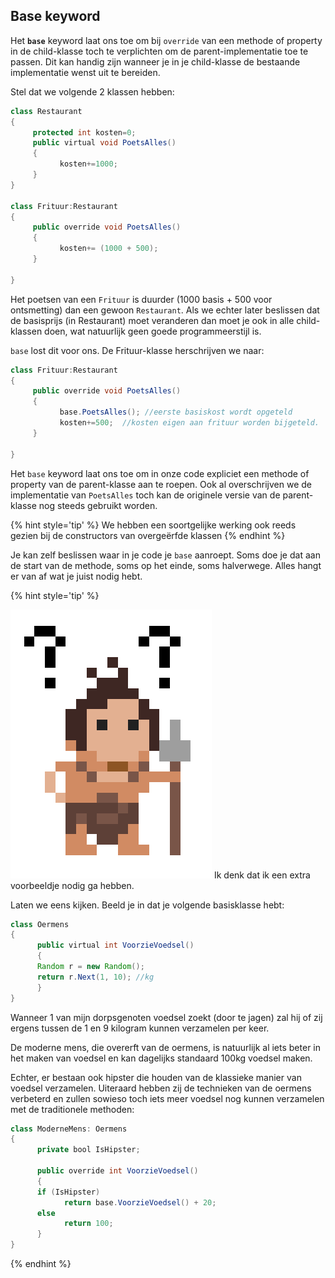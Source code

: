 ## Base keyword
Het **``base``** keyword laat ons toe om bij  ``override`` van een methode of property in de child-klasse toch te verplichten om de parent-implementatie toe te passen. Dit kan handig zijn wanneer je in je child-klasse de bestaande implementatie wenst uit te bereiden.

Stel dat we volgende 2 klassen hebben:
```java
class Restaurant
{
     protected int kosten=0;
     public virtual void PoetsAlles()
     {
           kosten+=1000;
     }
}

class Frituur:Restaurant
{
     public override void PoetsAlles()
     {
           kosten+= (1000 + 500);
     }
 
}
```

Het poetsen van een ``Frituur`` is duurder (1000 basis + 500 voor ontsmetting) dan een gewoon ``Restaurant``. Als we echter later beslissen dat de basisprijs (in Restaurant) moet veranderen dan moet je ook in alle child-klassen doen, wat natuurlijk geen goede programmeerstijl is.

``base`` lost dit voor ons. De Frituur-klasse herschrijven we naar:

```java
class Frituur:Restaurant
{
     public override void PoetsAlles()
     {
           base.PoetsAlles(); //eerste basiskost wordt opgeteld
           kosten+=500;  //kosten eigen aan frituur worden bijgeteld.
     }
 
}
```

Het ``base`` keyword laat ons toe om in onze code expliciet een methode of property van de parent-klasse aan te roepen. Ook al overschrijven we de implementatie van ``PoetsAlles`` toch kan de originele versie van de parent-klasse nog steeds gebruikt worden.

{% hint style='tip' %}
We hebben een soortgelijke werking ook reeds gezien bij de constructors van overgeërfde klassen
{% endhint %}

Je kan zelf beslissen waar in je code je ``base`` aanroept. Soms doe je dat aan de start van de methode, soms op het einde, soms halverwege. Alles hangt er van af wat je juist nodig hebt.

<!---NOBOOKSTART--->
{% hint style='tip' %}
<!---NOBOOKEND--->
<!---{aside}--->
<!--- {float:right, width:50%} --->
![](../assets/care.png)
Ik denk dat ik een extra voorbeeldje nodig ga hebben.

Laten we eens kijken. Beeld je in dat je volgende basisklasse hebt:

```java
class Oermens
{
      public virtual int VoorzieVoedsel()
      {
      Random r = new Random();
      return r.Next(1, 10); //kg
      }
}
```

Wanneer 1 van mijn dorpsgenoten voedsel zoekt (door te jagen) zal hij of zij ergens tussen de 1 en 9 kilogram kunnen verzamelen per keer.

De moderne mens, die overerft van de oermens, is natuurlijk al iets beter in het maken van voedsel en kan dagelijks standaard 100kg voedsel maken. 

Echter, er bestaan ook hipster die houden van de klassieke manier van voedsel verzamelen. Uiteraard hebben zij de technieken van de oermens verbeterd en zullen sowieso toch iets meer voedsel nog kunnen verzamelen met de traditionele methoden:

```java
class ModerneMens: Oermens
{
      private bool IsHipster;

      public override int VoorzieVoedsel()
      {
      if (IsHipster)
            return base.VoorzieVoedsel() + 20;
      else
            return 100;
      }
}
```

<!---{/aside}--->
<!---NOBOOKSTART--->
{% endhint %}
<!---NOBOOKEND--->

